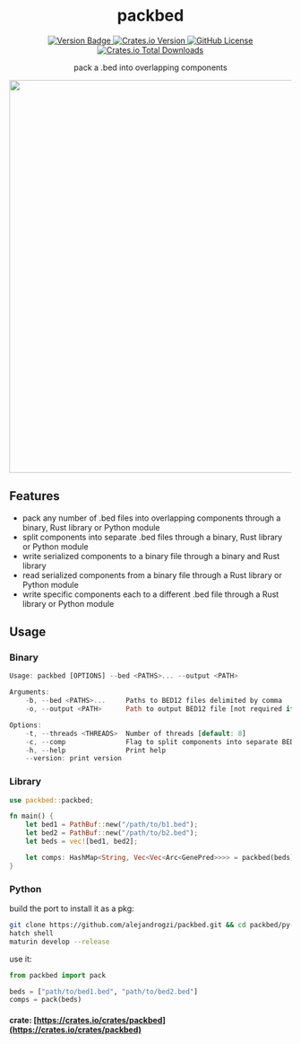 <p align="center">
  <h1 align="center">
    packbed
  </h1>

  <p align="center">
    <a href="https://img.shields.io/badge/version-0.0.1dev-green" target="_blank">
      <img alt="Version Badge" src="https://img.shields.io/badge/version-0.0.1-green">
    </a>
    <a href="https://crates.io/crates/packbed" target="_blank">
      <img alt="Crates.io Version" src="https://img.shields.io/crates/v/packbed">
    </a>
    <a href="https://github.com/alejandrogzi/packbed" target="_blank">
      <img alt="GitHub License" src="https://img.shields.io/github/license/alejandrogzi/packbed?color=blue">
    </a>
    <a href="https://crates.io/crates/packbed" target="_blank">
      <img alt="Crates.io Total Downloads" src="https://img.shields.io/crates/d/packbed">
    </a>
  </p>


  <p align="center">
    pack a .bed into overlapping components
  </p>

</p>


<p align="center">
    <img width=700 align="center" src="https://imgur.com/WUrvVM8.gif">
</p>


## Features
- pack any number of .bed files into overlapping components through a binary, Rust library or Python module
- split components into separate .bed files through a binary, Rust library or Python module
- write serialized components to a binary file through a binary and Rust library
- read serialized components from a binary file through a Rust library or Python module
- write specific components each to a different .bed file through a Rust library or Python module

## Usage
### Binary
``` rust
Usage: packbed [OPTIONS] --bed <PATHS>... --output <PATH>

Arguments:
    -b, --bed <PATHS>...     Paths to BED12 files delimited by comma
    -o, --output <PATH>      Path to output BED12 file [not required if -c flag is set]

Options:
    -t, --threads <THREADS>  Number of threads [default: 8]
    -c, --comp               Flag to split components into separate BED files
    -h, --help               Print help
    --version: print version
```

### Library
``` rust
use packbed::packbed;

fn main() {
    let bed1 = PathBuf::new("/path/to/b1.bed");
    let bed2 = PathBuf::new("/path/to/b2.bed");
    let beds = vec![bed1, bed2];

    let comps: HashMap<String, Vec<Vec<Arc<GenePred>>>> = packbed(beds).unwrap();
}
```
### Python
build the port to install it as a pkg:
```bash
git clone https://github.com/alejandrogzi/packbed.git && cd packbed/py-packbed
hatch shell
maturin develop --release
```
use it:
``` python
from packbed import pack

beds = ["path/to/bed1.bed", "path/to/bed2.bed"]
comps = pack(beds)
```

#### crate: [https://crates.io/crates/packbed](https://crates.io/crates/packbed)
